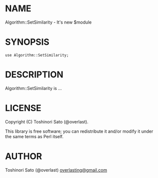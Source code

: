 # NAME

Algorithm::SetSimilarity - It's new $module

# SYNOPSIS

    use Algorithm::SetSimilarity;

# DESCRIPTION

Algorithm::SetSimilarity is ...

# LICENSE

Copyright (C) Toshinori Sato (@overlast).

This library is free software; you can redistribute it and/or modify
it under the same terms as Perl itself.

# AUTHOR

Toshinori Sato (@overlast) <overlasting@gmail.com>
